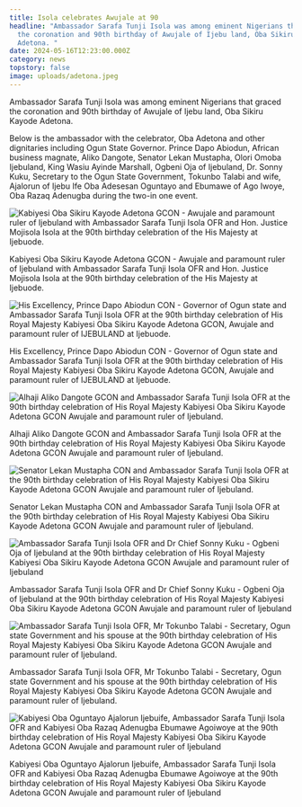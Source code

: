 ```yaml
---
title: Isola celebrates Awujale at 90
headline: "Ambassador Sarafa Tunji Isola was among eminent Nigerians that graced
  the coronation and 90th birthday of Awujale of Ijebu land, Oba Sikiru Kayode
  Adetona. "
date: 2024-05-16T12:23:00.000Z
category: news
topstory: false
image: uploads/adetona.jpeg
---
```

Ambassador Sarafa Tunji Isola was among eminent Nigerians that graced the coronation and 90th birthday of Awujale of Ijebu land, Oba Sikiru Kayode Adetona. 

Below is the ambassador with the celebrator, Oba Adetona and other dignitaries including Ogun State Governor. Prince Dapo Abiodun, African business magnate, Aliko Dangote, Senator Lekan Mustapha, Olori Omoba Ijebuland, King Wasiu Ayinde Marshall, Ogbeni Oja of Ijebuland,  Dr. Sonny Kuku, Secretary to the Ogun State Government, Tokunbo Talabi and wife, Ajalorun of Ijebu Ife  Oba Adesesan Oguntayo and Ebumawe of Ago Iwoye, Oba Razaq Adenugba during the two-in one event.

![](https://www.thegatewaypeople.com/uploads/adetona.jpeg "Kabiyesi Oba Sikiru Kayode Adetona GCON - Awujale and paramount ruler of Ijebuland with Ambassador Sarafa Tunji Isola OFR and Hon. Justice Mojisola Isola at the 90th birthday celebration of the His Majesty at Ijebuode.")

Kabiyesi Oba Sikiru Kayode Adetona GCON - Awujale and paramount ruler of Ijebuland with Ambassador Sarafa Tunji Isola OFR and Hon. Justice Mojisola Isola at the 90th birthday celebration of the His Majesty at Ijebuode.



![](https://www.thegatewaypeople.com/uploads/sarafa-dapo.jpeg "His Excellency, Prince Dapo Abiodun CON - Governor of Ogun state and Ambassador Sarafa Tunji Isola OFR at the 90th birthday celebration of His Royal Majesty Kabiyesi Oba Sikiru Kayode Adetona GCON, Awujale and paramount ruler of IJEBULAND at Ijebuode.")

His Excellency, Prince Dapo Abiodun CON - Governor of Ogun state and Ambassador Sarafa Tunji Isola OFR at the 90th birthday celebration of His Royal Majesty Kabiyesi Oba Sikiru Kayode Adetona GCON, Awujale and paramount ruler of IJEBULAND at Ijebuode.



![](https://www.thegatewaypeople.com/uploads/dangote-sarafa.jpeg "Alhaji Aliko Dangote GCON and Ambassador Sarafa Tunji Isola OFR at the 90th birthday celebration of His Royal Majesty Kabiyesi Oba Sikiru Kayode Adetona GCON Awujale and paramount ruler of Ijebuland.")

Alhaji Aliko Dangote GCON and Ambassador Sarafa Tunji Isola OFR at the 90th birthday celebration of His Royal Majesty Kabiyesi Oba Sikiru Kayode Adetona GCON Awujale and paramount ruler of Ijebuland.



![](https://www.thegatewaypeople.com/uploads/lekan-sarafa.jpeg "Senator Lekan Mustapha CON and Ambassador Sarafa Tunji Isola OFR at the 90th birthday celebration of His Royal Majesty Kabiyesi Oba Sikiru Kayode Adetona GCON Awujale and paramount ruler of Ijebuland.")

Senator Lekan Mustapha CON and Ambassador Sarafa Tunji Isola OFR at the 90th birthday celebration of His Royal Majesty Kabiyesi Oba Sikiru Kayode Adetona GCON Awujale and paramount ruler of Ijebuland.



![](https://www.thegatewaypeople.com/uploads/sarafa-sonny-kuku.jpeg "Ambassador Sarafa Tunji Isola OFR and Dr Chief Sonny Kuku - Ogbeni Oja of Ijebuland at the 90th birthday celebration of His Royal Majesty Kabiyesi Oba Sikiru Kayode Adetona GCON Awujale and paramount ruler of Ijebuland")

Ambassador Sarafa Tunji Isola OFR and Dr Chief Sonny Kuku - Ogbeni Oja of Ijebuland at the 90th birthday celebration of His Royal Majesty Kabiyesi Oba Sikiru Kayode Adetona GCON Awujale and paramount ruler of Ijebuland





![](https://www.thegatewaypeople.com/uploads/sarafa-talabi.jpeg "Ambassador Sarafa Tunji Isola OFR, Mr Tokunbo Talabi - Secretary, Ogun state Government and his spouse at the 90th birthday celebration of His Royal Majesty Kabiyesi Oba Sikiru Kayode Adetona GCON Awujale and paramount ruler of Ijebuland.")

Ambassador Sarafa Tunji Isola OFR, Mr Tokunbo Talabi - Secretary, Ogun state Government and his spouse at the 90th birthday celebration of His Royal Majesty Kabiyesi Oba Sikiru Kayode Adetona GCON Awujale and paramount ruler of Ijebuland.



![](https://www.thegatewaypeople.com/uploads/ajalorun-sarafa.jpeg "Kabiyesi Oba Oguntayo Ajalorun Ijebuife, Ambassador Sarafa Tunji Isola OFR and Kabiyesi Oba Razaq Adenugba Ebumawe Agoiwoye at the 90th birthday celebration of His Royal Majesty Kabiyesi Oba Sikiru Kayode Adetona GCON Awujale and paramount ruler of Ijebuland")

Kabiyesi Oba Oguntayo Ajalorun Ijebuife, Ambassador Sarafa Tunji Isola OFR and Kabiyesi Oba Razaq Adenugba Ebumawe Agoiwoye at the 90th birthday celebration of His Royal Majesty Kabiyesi Oba Sikiru Kayode Adetona GCON Awujale and paramount ruler of Ijebuland
